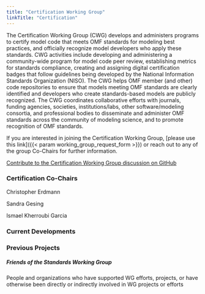 ```yaml
---
title: "Certification Working Group"
linkTitle: "Certification"
---
```

The Certification Working Group (CWG) develops and administers programs to certify model code that meets OMF standards for modeling best practices, and officially recognize model developers who apply these standards. CWG activities include developing and administering a community-wide program for model code peer review, establishing metrics for standards compliance, creating and assigning digital certification badges that follow guidelines being developed by the National Information Standards Organization (NISO). The CWG helps OMF member (and other) code repositories to ensure that models meeting OMF standards are clearly identified and developers who create standards-based models are publicly recognized. The CWG coordinates collaborative efforts with journals, funding agencies, societies, institutions/labs, other software/modeling consortia, and professional bodies to disseminate and administer OMF standards across the community of modeling science, and to promote recognition of OMF standards.

If you are interested in joining the Certification Working Group, [please use this link]({{< param working_group_request_form >}}) or reach out to any of the group Co-Chairs for further information.

[Contribute to the Certification Working Group discussion on GitHub](https://github.com/openmodelingfoundation/openmodelingfoundation.github.io/discussions/categories/wg-certification)

### **Certification Co-Chairs**
Christopher Erdmann

Sandra Gesing

Ismael Kherroubi Garcia


### **Current Developments**

### **Previous Projects**


##### **Friends of the Standards Working Group**

People and organizations who have supported WG efforts, projects, or have otherwise been directly or indirectly involved in WG projects or efforts